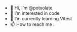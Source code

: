 - 👋 Hi, I’m @potxolate
- 👀 I’m interested in code
- 🌱 I’m currently learning Vitest
- 📫 How to reach me : 

<!---
potxolate/potxolate is a ✨ special ✨ repository because its `README.md` (this file) appears on your GitHub profile.
You can click the Preview link to take a look at your changes.
--->
